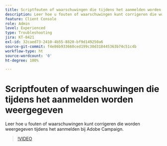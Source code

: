 ```yaml
---
title: Scriptfouten of waarschuwingen die tijdens het aanmelden worden weergegeven
description: Leer hoe u fouten of waarschuwingen kunt corrigeren die worden weergegeven tijdens het aanmelden bij Adobe Campaign.
feature: Client Console
role: Admin
level: Experienced
type: Troubleshooting
jira: KT-8421
exl-id: 32caed73-2410-4b55-8820-bf9d149250a6
source-git-commit: f4e86b933660ced199c30d318445363b74c51c4b
workflow-type: ht
source-wordcount: '0'
ht-degree: 100%

---
```


# Scriptfouten of waarschuwingen die tijdens het aanmelden worden weergegeven

Leer hoe u fouten of waarschuwingen kunt corrigeren die worden weergegeven tijdens het aanmelden bij Adobe Campaign.

>[!VIDEO](https://video.tv.adobe.com/v/335975?quality=12&learn=on)
